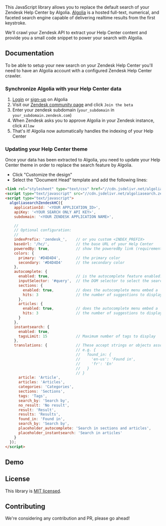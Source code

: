 This JavaScript library allows you to replace the default search of your Zendesk Help Center by Algolia. [Algolia](https://www.algolia.com) is a hosted full-text, numerical, and faceted search engine capable of delivering realtime results from the first keystroke.

We'll crawl your Zendesk API to extract your Help Center content and provide you a small code snippet to power your search with Algolia.

## Documentation

To be able to setup your new search on your Zendesk Help Center you'll need to have an Algolia account with a configured Zendesk Help Center crawler.

### Synchronize Algolia with your Help Center data

1. [Login](https://www.algolia.com/users/sign_in) or [sign-up](https://www.algolia.com/users/sign_up) on Algolia
2. Visit our [Zendesk community page](https://www.community.algolia.com/zendesk/) and click `Join the beta`
3. Enter your zendesk subdomain (`your_subdomain` in `your_subdomain.zendesk.com`)
4. When Zendesk asks you to approve Algolia in your Zendesk instance, click `Allow`
5. That's it! Algolia now automatically handles the indexing of your Help Center

### Updating your Help Center theme

Once your data has been extracted to Algolia, you need to update your Help Center theme in order to replace the search feature by Algolia.

 * Click "Customize the design"
 * Select the "Document Head" template and add the following lines:

```html
<link rel="stylesheet" type="text/css" href="//cdn.jsdelivr.net/algoliasearch.zendesk-hc/1/algoliasearch.zendesk-hc.min.css">
<script type="text/javascript" src="//cdn.jsdelivr.net/algoliasearch.zendesk-hc/1/algoliasearch.zendesk-hc.min.js"></script>
<script type="text/javascript">
  algoliasearchZendeskHC({
    applicationId: '<YOUR APPLICATION_ID>',
    apiKey: '<YOUR SEARCH ONLY API KEY>',
    subdomain: '<YOUR ZENDESK APPLICATION NAME>',

    //
    // Optional configuration:
    //
    indexPrefix: 'zendesk_',    // or you custom <INDEX_PREFIX>
    baseUrl: '/hc/',            // the base URL of your Help Center
    poweredBy: true,            // show the poweredBy link (requirement of Algolia's free plan)
    colors: {
      primary: '#D4D4D4',       // the primary color
      secondary: '#D4D4D4'      // the secondary color
    },
    autocomplete: {
      enabled: true,            // is the autocomplete feature enabled?
      inputSelector: '#query',  // the DOM selector to select the search box
      sections: {
        enabled: true,          // does the autocomplete menu embed a 'sections' section
        hits: 3                 // the number of suggestions to display
      },
      articles: {
        enabled: true,          // does the autocomplete menu embed a 'articles' section
        hits: 3                 // the number of suggestions to display
      }
    },
    instantsearch: {
      enabled: true,
      tagsLimit: 15             // Maximum number of tags to display
    },
    translations: {             // These accept strings or objects associating locale with value
                                // e.g. {
                                //   found_in: {
                                //     'en-us': 'Found in',
                                //     'fr': 'En'
                                //   }
                                // }
      article: 'Article',
      articles: 'Articles',
      categories: 'Categories',
      sections: 'Sections',
      tags: 'Tags',
      search_by: 'Search by',
      no_result: 'No result',
      result: 'Result',
      results: 'Results',
      found_in: 'Found in',
      search_by: 'Search by',
      placeholder_autocomplete: 'Search in sections and articles',
      placeholder_instantsearch: 'Search in articles'
    }
  });
</script>
```

## Demo



## License

This library is [MIT licensed](https://github.com/algolia/algoliasearch-zendesk/blob/master/LICENSE).

## Contributing

We're considering any contribution and PR, please go ahead!
